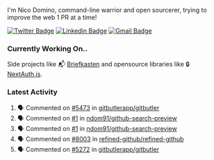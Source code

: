 
I'm Nico Domino, command-line warrior and open sourcerer, trying to improve the web 1 PR at a time!

[![Twitter Badge](https://img.shields.io/badge/-@ndom91-1ca0f1?style=flat-square&labelColor=1ca0f1&logo=twitter&logoColor=white&link=https://twitter.com/ndom91)](https://twitter.com/ndom91) [![Linkedin Badge](https://img.shields.io/badge/-ndom91-blue?style=flat-square&logo=Linkedin&logoColor=white&link=https://www.linkedin.com/in/ndom91/)](https://www.linkedin.com/in/ndom91/) [![Gmail Badge](https://img.shields.io/badge/-yo@ndo.dev-c14438?style=flat-square&logo=mail.ru&logoColor=white&link=mailto:yo@ndo.dev)](mailto:yo@ndo.dev)

### Currently Working On..

Side projects like 📬 [Briefkasten](https://briefkastenhq.com) and opensource libraries like 🔒 [NextAuth.js](https://github.com/nextauthjs/next-auth).

<!--START_SECTION_PROFILE_VIEWS:readme-info-->
<!--END_SECTION_PROFILE_VIEWS:readme-info-->

<!--START_SECTION_DAILY_COMMIT:readme-info-->
<!--END_SECTION_DAILY_COMMIT:readme-info-->

<!--START_SECTION_WEEKLY_COMMIT:readme-info-->
<!--END_SECTION_WEEKLY_COMMIT:readme-info-->

### Latest Activity

<!--START_SECTION:activity-->
1. 🗣 Commented on [#5473](https://github.com/gitbutlerapp/gitbutler/pull/5473#issuecomment-2467934517) in [gitbutlerapp/gitbutler](https://github.com/gitbutlerapp/gitbutler)
2. 🗣 Commented on [#1](https://github.com/ndom91/github-search-preview/issues/1#issuecomment-2467910032) in [ndom91/github-search-preview](https://github.com/ndom91/github-search-preview)
3. 🗣 Commented on [#1](https://github.com/ndom91/github-search-preview/issues/1#issuecomment-2467909163) in [ndom91/github-search-preview](https://github.com/ndom91/github-search-preview)
4. 🗣 Commented on [#8003](https://github.com/refined-github/refined-github/pull/8003#issuecomment-2467897575) in [refined-github/refined-github](https://github.com/refined-github/refined-github)
5. 🗣 Commented on [#5272](https://github.com/gitbutlerapp/gitbutler/issues/5272#issuecomment-2467884748) in [gitbutlerapp/gitbutler](https://github.com/gitbutlerapp/gitbutler)
<!--END_SECTION:activity-->
